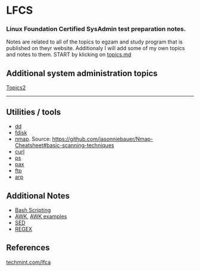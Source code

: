 # LFCS
### Linux Foundation Certified SysAdmin test preparation notes. 
Notes are related to all of the topics to egzam and study program that is published on theyr website. Additionaly I will add some of my own topics and notes to them.
START by klicking on [topics.md](/topics.md)

## Additional system administration topics 
[Topics2](/topics2.md)

---

## Utilities / tools
* [dd](/command_line_utilities/dd.md)
* [fdisk](/command_line_utilities/fdisk.md)
* [nmap](/nmap/nmap.md). Source: https://github.com/jasonniebauer/Nmap-Cheatsheet#basic-scanning-techniques
* [curl](/curl/curl.md)
* [ps](/command_line_utilities/ps.md)
* [pax](/pax/README.md)
* [ftp](/ftp/ftp.md)
* [arp](/arp.md)

## Additional Notes 

* [Bash Scripting](/bash_scripting.md)
* [AWK](/sedawk/awk.md), [AWK examples](/sedawk/examples/awkexamples.md)
* [SED](/sedawk/sed.md)
* [REGEX](/regex/regex.md)



## References
[techmint.com/lfca](https://www.tecmint.com/category/lfca/page/2/)
